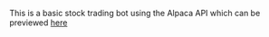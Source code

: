 This is a basic stock trading bot using the Alpaca API which can be previewed <a href="https://khachian-index.onrender.com/">here</a>
